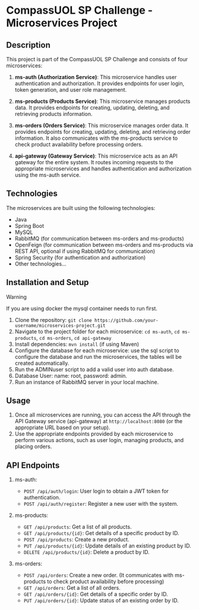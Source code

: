 # CompassUOL SP Challenge - Microservices Project

## Description

This project is part of the CompassUOL SP Challenge and consists of four microservices:

1. **ms-auth (Authorization Service)**: This microservice handles user authentication and authorization. It provides endpoints for user login, token generation, and user role management.

2. **ms-products (Products Service)**: This microservice manages products data. It provides endpoints for creating, updating, deleting, and retrieving products information.

3. **ms-orders (Orders Service)**: This microservice manages order data. It provides endpoints for creating, updating, deleting, and retrieving order information. It also communicates with the ms-products service to check product availability before processing orders.

4. **api-gateway (Gateway Service)**: This microservice acts as an API gateway for the entire system. It routes incoming requests to the appropriate microservices and handles authentication and authorization using the ms-auth service.

## Technologies

The microservices are built using the following technologies:

- Java
- Spring Boot
- MySQL
- RabbitMQ (for communication between ms-orders and ms-products)
- OpenFeign (for communication between ms-orders and ms-products via REST API, optional if using RabbitMQ for communication)
- Spring Security (for authentication and authorization)
- Other technologies...

## Installation and Setup
> [!WARNING]  
> If you are using docker the mysql container needs to run first.


1. Clone the repository: `git clone https://github.com/your-username/microservices-project.git`
2. Navigate to the project folder for each microservice: `cd ms-auth`, `cd ms-products`, `cd ms-orders`, `cd api-gateway`
3. Install dependencies: `mvn install` (if using Maven)
4. Configure the database for each microservice: use the sql script to configure the database and run the microservices, the tables will be created automatically.
5. Run the ADMINuser script to add a valid user into auth database.
6. Database User: name: root, password: admin.
7. Run an instance of RabbitMQ server in your local machine.

## Usage

1. Once all microservices are running, you can access the API through the API Gateway service (api-gateway) at `http://localhost:8080` (or the appropriate URL based on your setup).
2. Use the appropriate endpoints provided by each microservice to perform various actions, such as user login, managing products, and placing orders.

## API Endpoints

1. ms-auth:
   - `POST /api/auth/login`: User login to obtain a JWT token for authentication.
   - `POST /api/auth/register`: Register a new user with the system.

2. ms-products:
   - `GET /api/products`: Get a list of all products.
   - `GET /api/products/{id}`: Get details of a specific product by ID.
   - `POST /api/products`: Create a new product.
   - `PUT /api/products/{id}`: Update details of an existing product by ID.
   - `DELETE /api/products/{id}`: Delete a product by ID.

3. ms-orders:
   - `POST /api/orders`: Create a new order. (It communicates with ms-products to check product availability before processing)
   - `GET /api/orders`: Get a list of all orders.
   - `GET /api/orders/{id}`: Get details of a specific order by ID.
   - `PUT /api/orders/{id}`: Update status of an existing order by ID.

